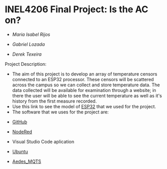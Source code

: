 # INEL4206 Final Project: Is the AC on?

- *Maria Isabel Rijos* 
* *Gabriel Lozada*
+ *Derek Texeira*

Project Description:
* The aim of this project is to develop an array of temperature censors 
connected to an ESP32 processor. These censors will be scattered across
the campus so we can collect and store temperature data. The data collected 
will be available for examination through a website; in there the user
will be able to see the current temperature as well as it's history from 
the first measure recorded.
* Use this link to see the model of [ESP32](https://www.amazon.com/dp/B09BC5B4H6?ref=ppx_pop_mob_ap_share) that we used for the project.
* The software that we uses for the project are: 
- [GitHub](https://github.com/DerekTex/INEL4206-Final-Project)
* [NodeRed](http://esp32proj.space:1880/ui/#!/0?socketid=20mpFYsP1RtGDG4JAAHi)
+ Visual Studio Code aplication 
- [Ubuntu]()
* [Aedes_MQTS]()